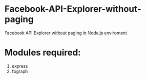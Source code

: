 Facebook-API-Explorer-without-paging
====================================

Facebook API Explorer without paging in Node.js enviroment
# Modules required:
1.  express
2.  fbgraph
